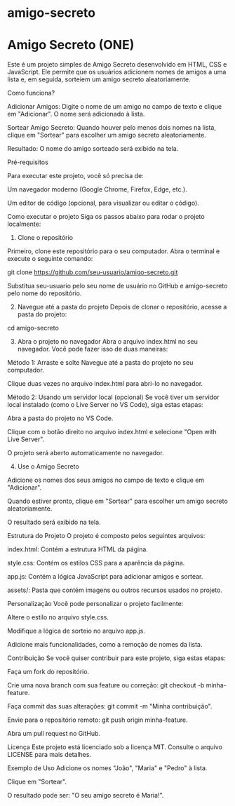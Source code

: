 # amigo-secreto


# Amigo Secreto (ONE)

Este é um projeto simples de Amigo Secreto desenvolvido em HTML, CSS e JavaScript. Ele permite que os usuários adicionem nomes de amigos a uma lista e, em seguida, sorteiem um amigo secreto aleatoriamente.

Como funciona?

Adicionar Amigos: Digite o nome de um amigo no campo de texto e clique em "Adicionar". O nome será adicionado à lista.

Sortear Amigo Secreto: Quando houver pelo menos dois nomes na lista, clique em "Sortear" para escolher um amigo secreto aleatoriamente.

Resultado: O nome do amigo sorteado será exibido na tela.

Pré-requisitos

Para executar este projeto, você só precisa de:

Um navegador moderno (Google Chrome, Firefox, Edge, etc.).

Um editor de código (opcional, para visualizar ou editar o código).

Como executar o projeto
Siga os passos abaixo para rodar o projeto localmente:

1. Clone o repositório

Primeiro, clone este repositório para o seu computador. Abra o terminal e execute o seguinte comando:

git clone https://github.com/seu-usuario/amigo-secreto.git

Substitua seu-usuario pelo seu nome de usuário no GitHub e amigo-secreto pelo nome do repositório.

2. Navegue até a pasta do projeto
Depois de clonar o repositório, acesse a pasta do projeto:


cd amigo-secreto

3. Abra o projeto no navegador
Abra o arquivo index.html no seu navegador. Você pode fazer isso de duas maneiras:

Método 1: Arraste e solte
Navegue até a pasta do projeto no seu computador.

Clique duas vezes no arquivo index.html para abri-lo no navegador.

Método 2: Usando um servidor local (opcional)
Se você tiver um servidor local instalado (como o Live Server no VS Code), siga estas etapas:

Abra a pasta do projeto no VS Code.

Clique com o botão direito no arquivo index.html e selecione "Open with Live Server".

O projeto será aberto automaticamente no navegador.

4. Use o Amigo Secreto

Adicione os nomes dos seus amigos no campo de texto e clique em "Adicionar".

Quando estiver pronto, clique em "Sortear" para escolher um amigo secreto aleatoriamente.

O resultado será exibido na tela.

Estrutura do Projeto
O projeto é composto pelos seguintes arquivos:

index.html: Contém a estrutura HTML da página.

style.css: Contém os estilos CSS para a aparência da página.

app.js: Contém a lógica JavaScript para adicionar amigos e sortear.

assets/: Pasta que contém imagens ou outros recursos usados no projeto.

Personalização
Você pode personalizar o projeto facilmente:

Altere o estilo no arquivo style.css.

Modifique a lógica de sorteio no arquivo app.js.

Adicione mais funcionalidades, como a remoção de nomes da lista.

Contribuição
Se você quiser contribuir para este projeto, siga estas etapas:

Faça um fork do repositório.

Crie uma nova branch com sua feature ou correção: git checkout -b minha-feature.

Faça commit das suas alterações: git commit -m "Minha contribuição".

Envie para o repositório remoto: git push origin minha-feature.

Abra um pull request no GitHub.

Licença
Este projeto está licenciado sob a licença MIT. Consulte o arquivo LICENSE para mais detalhes.

Exemplo de Uso
Adicione os nomes "João", "Maria" e "Pedro" à lista.

Clique em "Sortear".

O resultado pode ser: "O seu amigo secreto é Maria!".

